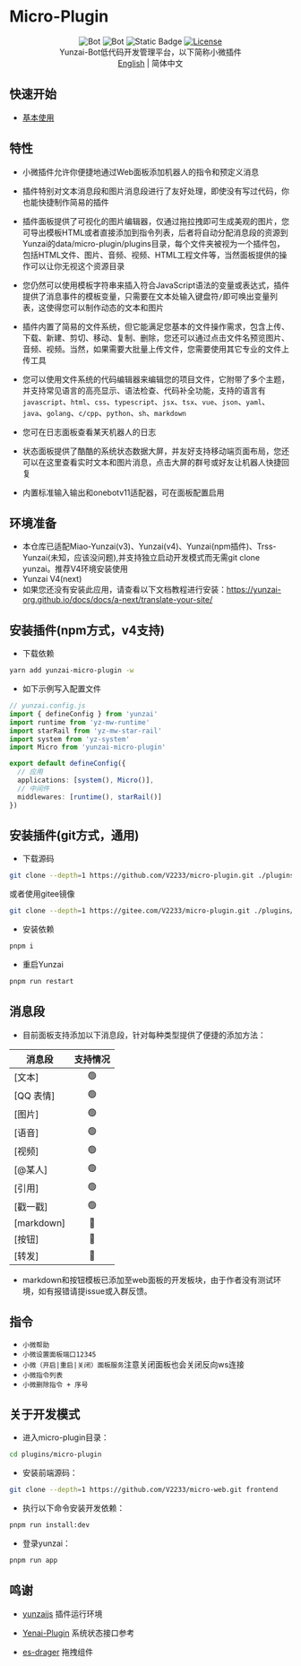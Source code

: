# Micro-Plugin

<div align="center">

![Bot](https://img.shields.io/badge/Yunzaijs-Micro--Plugin-blue)
![Bot](https://img.shields.io/badge/Miao--Yunzai-Micro--Plugin-blue)
![Static Badge](https://img.shields.io/badge/QQGroup-397798018-blue?link=http%3A%2F%2Fqm.qq.com%2Fcgi-bin%2Fqm%2Fqr%3F_wv%3D1027%26k%3D6qeMfgydE5k8e_nTorXz0ywmahixBTFw%26authKey%3D9iCyC5qsuluUfxwz4evh5xPmJb3YwlixjoMTxN9He%252BrGu7WiDf2dY8OGk7t%252BGaIu%26noverify%3D0%26group_code%3D397798018)
[![License](https://img.shields.io/static/v1?label=LICENSE&message=GPL-3.0&color=lightrey)](/LICENSE)
<br>
Yunzai-Bot低代码开发管理平台，以下简称小微插件
<br>
[English](EN_README.md) | 简体中文

</div>

## 快速开始

- [基本使用](docs/DOCS.md)

## 特性

- 小微插件允许你便捷地通过Web面板添加机器人的指令和预定义消息

- 插件特别对文本消息段和图片消息段进行了友好处理，即使没有写过代码，你也能快捷制作简易的插件

- 插件面板提供了可视化的图片编辑器，仅通过拖拉拽即可生成美观的图片，您可导出模板HTML或者直接添加到指令列表，后者将自动分配消息段的资源到Yunzai的data/micro-plugin/plugins目录，每个文件夹被视为一个插件包，包括HTML文件、图片、音频、视频、HTML工程文件等，当然面板提供的操作可以让你无视这个资源目录

- 您仍然可以使用模板字符串来插入符合JavaScript语法的变量或表达式，插件提供了消息事件的模板变量，只需要在文本处输入键盘符```/```即可唤出变量列表，这使得您可以制作动态的文本和图片

- 插件内置了简易的文件系统，但它能满足您基本的文件操作需求，包含上传、下载、新建、剪切、移动、复制、删除，您还可以通过点击文件名预览图片、音频、视频。当然，如果需要大批量上传文件，您需要使用其它专业的文件上传工具

- 您可以使用文件系统的代码编辑器来编辑您的项目文件，它附带了多个主题，并支持常见语言的高亮显示、语法检查、代码补全功能，支持的语言有```javascript```、```html```、```css```、```typescript```、```jsx```、```tsx```、```vue```、```json```、```yaml```、```java```、```golang```、```c/cpp```、```python```、```sh```、```markdown```

- 您可在日志面板查看某天机器人的日志

- 状态面板提供了酷酷的系统状态数据大屏，并友好支持移动端页面布局，您还可以在这里查看实时文本和图片消息，点击大屏的群号或好友让机器人快捷回复

- 内置标准输入输出和onebotv11适配器，可在面板配置启用

## 环境准备

- 本仓库已适配Miao-Yunzai(v3)、Yunzai(v4)、Yunzai(npm插件)、Trss-Yunzai(未知，应该没问题),并支持独立启动开发模式而无需git clone yunzai。推荐V4环境安装使用
- Yunzai V4(next)
- 如果您还没有安装此应用，请查看以下文档教程进行安装：<a href="https://yunzai-org.github.io/docs/docs/a-next/translate-your-site/">https://yunzai-org.github.io/docs/docs/a-next/translate-your-site/</a>

## 安装插件(npm方式，v4支持)

- 下载依赖

```sh
yarn add yunzai-micro-plugin -w
```

- 如下示例写入配置文件

```ts
// yunzai.config.js
import { defineConfig } from 'yunzai'
import runtime from 'yz-mw-runtime'
import starRail from 'yz-mw-star-rail'
import system from 'yz-system'
import Micro from 'yunzai-micro-plugin'

export default defineConfig({
  // 应用
  applications: [system(), Micro()],
  // 中间件
  middlewares: [runtime(), starRail()]
})
```

## 安装插件(git方式，通用)

- 下载源码

```sh
git clone --depth=1 https://github.com/V2233/micro-plugin.git ./plugins/micro-plugin
```
或者使用gitee镜像
```sh
git clone --depth=1 https://gitee.com/V2233/micro-plugin.git ./plugins/micro-plugin
```

- 安装依赖

```sh
pnpm i
```

- 重启Yunzai

```sh
pnpm run restart
```

## 消息段

- 目前面板支持添加以下消息段，针对每种类型提供了便捷的添加方法：

| 消息段     | 支持情况 |
| ---------- | :------: |
| [文本]     |    🟢     |
| [QQ 表情]  |    🟢     |
| [图片]     |    🟢     |
| [语音]     |    🟢     |
| [视频]     |    🟢     |
| [@某人]    |    🟢     |
| [引用]     |    🟢     |
| [戳一戳]   |    🟢     |
| [markdown] |    🔴     |
| [按钮]     |    🔴     |
| [转发]     |    🔴     |

- markdown和按钮模板已添加至web面板的开发板块，由于作者没有测试环境，如有报错请提issue或入群反馈。
  
## 指令

- ```小微帮助```
- ```小微设置面板端口12345```
- ```小微（开启|重启|关闭）面板服务```注意关闭面板也会关闭反向ws连接
- ```小微指令列表```
- ```小微删除指令 + 序号```


## 关于开发模式

- 进入micro-plugin目录：

```sh
cd plugins/micro-plugin
```

- 安装前端源码：

```sh
git clone --depth=1 https://github.com/V2233/micro-web.git frontend
```

- 执行以下命令安装开发依赖：

```sh
pnpm run install:dev
```

- 登录yunzai：

```sh
pnpm run app
```

## 鸣谢

- [yunzaijs](https://github.com/yunzai-org/yunzaijs) 插件运行环境

- [Yenai-Plugin](https://gitee.com/yeyang52/yenai-plugin) 系统状态接口参考

- [es-drager](https://github.com/vangleer/es-drager) 拖拽组件